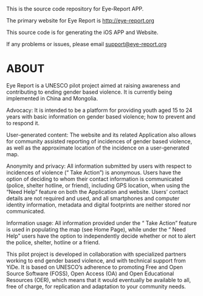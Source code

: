 This is the source code repository for Eye-Report APP. 

The primary website for Eye Report is http://eye-report.org

This source code is for generating the iOS APP and Website.

If any problems or issues, please email support@eye-report.org

ABOUT
=====

Eye Report is a UNESCO pilot project aimed at raising awareness and contributing to ending gender based violence. It is currently being implemented in China and Mongolia.

Advocacy: It is intended to be a platform for providing youth aged 15 to 24 years with basic information on gender based violence; how to prevent and to respond it.

User-generated content: The website and its related Application also allows for community assisted reporting of incidences of gender based violence, as well as the approximate location of the incidence on a user-generated map.

Anonymity and privacy: All information submitted by users with respect to incidences of violence (“ Take Action”) is anonymous. Users have the option of deciding to whom their contact information is communicated (police, shelter hotline, or friend), including GPS location, when using the “Need Help” feature on both the Application and website. Users’ contact details are not required and used, and all smartphones and computer identity information, metadata and digital footprints are neither stored nor communicated.

Information usage: All information provided under the “ Take Action” feature is used in populating the map (see Home Page), while under the “ Need Help” users have the option to independently decide whether or not to alert the police, shelter, hotline or a friend.

This pilot project is developed in collaboration with specialized partners working to end gender based violence, and with technical support from YiDe. It is based on UNESCO’s adherence to promoting Free and Open Source Software (FOSS), Open Access (OA) and Open Educational Resources (OER), which means that it would eventually be available to all, free of charge, for replication and adaptation to your community needs.




